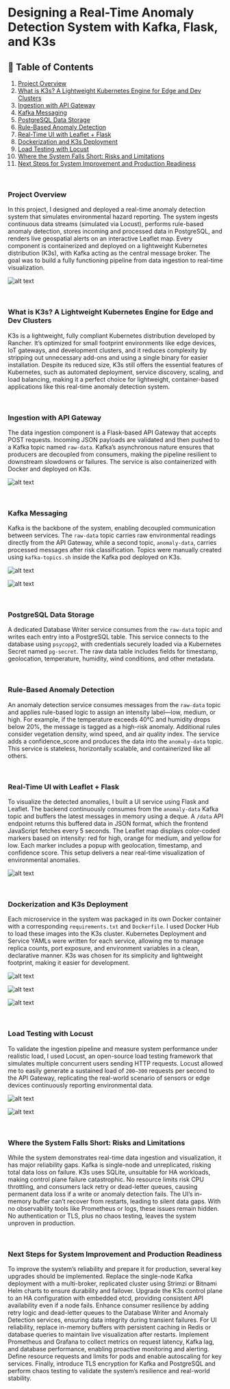 # Designing a Real-Time Anomaly Detection System with Kafka, Flask, and K3s

## 📑 Table of Contents

1. [Project Overview](#project-overview)
2. [What is K3s? A Lightweight Kubernetes Engine for Edge and Dev Clusters](#what-is-k3s-a-lightweight-kubernetes-engine-for-edge-and-dev-clusters)
3. [Ingestion with API Gateway](#ingestion-with-api-gateway)
4. [Kafka Messaging](#kafka-messaging)
5. [PostgreSQL Data Storage](#postgresql-data-storage)
6. [Rule-Based Anomaly Detection](#rule-based-anomaly-detection)
7. [Real-Time UI with Leaflet + Flask](#real-time-ui-with-leaflet--flask)
8. [Dockerization and K3s Deployment](#dockerization-and-k3s-deployment)
9. [Load Testing with Locust](#load-testing-with-locust)
10. [Where the System Falls Short: Risks and Limitations](#where-the-system-falls-short-risks-and-limitations)
11. [Next Steps for System Improvement and Production Readiness](#next-steps-for-system-improvement-and-production-readiness)

<br>

### Project Overview

In this project, I designed and deployed a real-time anomaly detection system that simulates environmental hazard reporting. The system ingests continuous data streams (simulated via Locust), performs rule-based anomaly detection, stores incoming and processed data in PostgreSQL, and renders live geospatial alerts on an interactive Leaflet map. Every component is containerized and deployed on a lightweight Kubernetes distribution (K3s), with Kafka acting as the central message broker. The goal was to build a fully functioning pipeline from data ingestion to real-time visualization.

![alt text](https://github.com/siddhesh2263/wildfire-monitoring-system/blob/main/assets/uml-rough.png?raw=true)

<br>

### What is K3s? A Lightweight Kubernetes Engine for Edge and Dev Clusters

K3s is a lightweight, fully compliant Kubernetes distribution developed by Rancher. It’s optimized for small footprint environments like edge devices, IoT gateways, and development clusters, and it reduces complexity by stripping out unnecessary add-ons and using a single binary for easier installation. Despite its reduced size, K3s still offers the essential features of Kubernetes, such as automated deployment, service discovery, scaling, and load balancing, making it a perfect choice for lightweight, container-based applications like this real-time anomaly detection system.

<br>

### Ingestion with API Gateway

The data ingestion component is a Flask-based API Gateway that accepts POST requests. Incoming JSON payloads are validated and then pushed to a Kafka topic named `raw-data`. Kafka’s asynchronous nature ensures that producers are decoupled from consumers, making the pipeline resilient to downstream slowdowns or failures. The service is also containerized with Docker and deployed on K3s.

![alt text](https://github.com/siddhesh2263/wildfire-monitoring-system/blob/main/assets/deployments.png?raw=true)

<br>

### Kafka Messaging

Kafka is the backbone of the system, enabling decoupled communication between services. The `raw-data` topic carries raw environmental readings directly from the API Gateway, while a second topic, `anomaly-data`, carries processed messages after risk classification. Topics were manually created using `kafka-topics.sh` inside the Kafka pod deployed on K3s.

![alt text](https://github.com/siddhesh2263/wildfire-monitoring-system/blob/main/assets/kafdrop-messages.png?raw=true)

![alt text](https://github.com/siddhesh2263/wildfire-monitoring-system/blob/main/assets/kafdrop-raw-data.png?raw=true)

<br>

### PostgreSQL Data Storage

A dedicated Database Writer service consumes from the `raw-data` topic and writes each entry into a PostgreSQL table. This service connects to the database using `psycopg2`, with credentials securely loaded via a Kubernetes Secret named `pg-secret`. The raw data table includes fields for timestamp, geolocation, temperature, humidity, wind conditions, and other metadata.

<br>

### Rule-Based Anomaly Detection

An anomaly detection service consumes messages from the `raw-data` topic and applies rule-based logic to assign an intensity label—low, medium, or high. For example, if the temperature exceeds 40°C and humidity drops below 20%, the message is tagged as a high-risk anomaly. Additional rules consider vegetation density, wind speed, and air quality index. The service adds a confidence_score and produces the data into the `anomaly-data` topic. This service is stateless, horizontally scalable, and containerized like all others.

<br>

### Real-Time UI with Leaflet + Flask

To visualize the detected anomalies, I built a UI service using Flask and Leaflet. The backend continuously consumes from the `anomaly-data` Kafka topic and buffers the latest messages in memory using a deque. A `/data` API endpoint returns this buffered data in JSON format, which the frontend JavaScript fetches every 5 seconds. The Leaflet map displays color-coded markers based on intensity: red for high, orange for medium, and yellow for low. Each marker includes a popup with geolocation, timestamp, and confidence score. This setup delivers a near real-time visualization of environmental anomalies.

![alt text](https://github.com/siddhesh2263/wildfire-monitoring-system/blob/main/assets/map-main-marker.png?raw=true)

<br>

### Dockerization and K3s Deployment

Each microservice in the system was packaged in its own Docker container with a corresponding `requirements.txt` and `Dockerfile`. I used Docker Hub to load these images into the K3s cluster. Kubernetes Deployment and Service YAMLs were written for each service, allowing me to manage replica counts, port exposure, and environment variables in a clean, declarative manner. K3s was chosen for its simplicity and lightweight footprint, making it easier for development.

![alt text](https://github.com/siddhesh2263/wildfire-monitoring-system/blob/main/assets/nodes-all.png?raw=true)

![alt text](https://github.com/siddhesh2263/wildfire-monitoring-system/blob/main/assets/pods-lens.png?raw=true)

![alt text](https://github.com/siddhesh2263/wildfire-monitoring-system/blob/main/assets/kubectl-pods-wide.png?raw=true)

<br>

### Load Testing with Locust

To validate the ingestion pipeline and measure system performance under realistic load, I used Locust, an open-source load testing framework that simulates multiple concurrent users sending HTTP requests. Locust allowed me to easily generate a sustained load of `200–300` requests per second to the API Gateway, replicating the real-world scenario of sensors or edge devices continuously reporting environmental data.

![alt text](https://github.com/siddhesh2263/wildfire-monitoring-system/blob/main/assets/locust-main.png?raw=true)

![alt text](https://github.com/siddhesh2263/wildfire-monitoring-system/blob/main/assets/locust-chart.png?raw=true)

<br>

### Where the System Falls Short: Risks and Limitations

While the system demonstrates real-time data ingestion and visualization, it has major reliability gaps. Kafka is single-node and unreplicated, risking total data loss on failure. K3s uses SQLite, unsuitable for HA workloads, making control plane failure catastrophic. No resource limits risk CPU throttling, and consumers lack retry or dead-letter queues, causing permanent data loss if a write or anomaly detection fails. The UI’s in-memory buffer can’t recover from restarts, leading to silent data gaps. With no observability tools like Prometheus or logs, these issues remain hidden. No authentication or TLS, plus no chaos testing, leaves the system unproven in production.

<br>

### Next Steps for System Improvement and Production Readiness

To improve the system’s reliability and prepare it for production, several key upgrades should be implemented. Replace the single-node Kafka deployment with a multi-broker, replicated cluster using Strimzi or Bitnami Helm charts to ensure durability and failover. Upgrade the K3s control plane to an HA configuration with embedded etcd, providing consistent API availability even if a node fails. Enhance consumer resilience by adding retry logic and dead-letter queues to the Database Writer and Anomaly Detection services, ensuring data integrity during transient failures. For UI reliability, replace in-memory buffers with persistent caching in Redis or database queries to maintain live visualization after restarts. Implement Prometheus and Grafana to collect metrics on request latency, Kafka lag, and database performance, enabling proactive monitoring and alerting. Define resource requests and limits for pods and enable autoscaling for key services. Finally, introduce TLS encryption for Kafka and PostgreSQL and perform chaos testing to validate the system’s resilience and real-world stability.